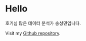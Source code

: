 # Hello

호기심 많은 데이터 분석가 송성민입니다.<br>

Visit my [Github repository](https://github.com/ssm0219/ssm0219.github.io).
